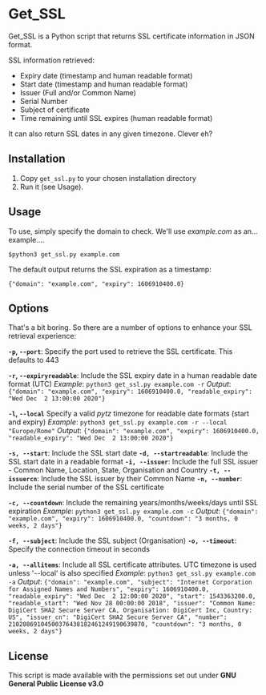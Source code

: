 
# Get_SSL

Get_SSL is a Python script that returns SSL certificate information in JSON format. 

SSL information retrieved:

* Expiry date (timestamp and human readable format)
* Start date (timestamp and human readable format)
* Issuer (Full and/or Common Name)
* Serial Number
* Subject of certificate
* Time remaining until SSL expires (human readable format)

It can also return SSL dates in any given timezone. Clever eh?

## Installation

1. Copy `get_ssl.py` to your chosen installation directory
2. Run it (see Usage).

## Usage

To use, simply specify the domain to check. We'll use *example.com* as an... example.... 

`$python3 get_ssl.py example.com`

The default output returns the SSL expiration as a timestamp:

`{"domain": "example.com", "expiry": 1606910400.0}`

## Options

That's a bit boring. So there are a number of options to enhance your SSL retrieval experience:

**`-p`, `--port`**: Specify the port used to retrieve the SSL certificate. This defaults to 443

**`-r`, `--expiryreadable`**:  Include the SSL expiry date in a human readable date format (UTC)
*Example*: `python3 get_ssl.py example.com -r`
*Output*: `{"domain": "example.com", "expiry": 1606910400.0, "readable_expiry": "Wed Dec  2 13:00:00 2020"}`

**`-l`, `--local`** Specify a valid *pytz* timezone for readable date formats (start and expiry)
*Example*: `python3 get_ssl.py example.com -r --local "Europe/Rome"`
*Output*: `{"domain": "example.com", "expiry": 1606910400.0, "readable_expiry": "Wed Dec  2 13:00:00 2020"}`

**`-s, --start`**: Include the SSL start date
**`-d, --startreadable`**:   Include the SSL start date in a readable format
**`-i, --issuer`**: Include the full SSL issuer - Common Name, Location, State, Organisation and Country
**`-t, --issuercn`**: Include the SSL issuer by their Common Name
**`-n, --number`**: Include the serial number of the SSL certificate

**`-c, --countdown`**: Include the remaining years/months/weeks/days until SSL expiration
*Example*: `python3 get_ssl.py example.com -c`
*Output*: `{"domain": "example.com", "expiry": 1606910400.0, "countdown": "3 months, 0 weeks, 2 days"} `

**`-f, --subject`**: Include the SSL subject (Organisation)
**`-o, --timeout`**: Specify the connection timeout in seconds

**`-a, --allitems`**: Include all SSL certificate attributes. UTC timezone is used unless '--local' is also specified
*Example*: `python3 get_ssl.py example.com -a`
*Output*: `{"domain": "example.com", "subject": "Internet Corporation for Assigned Names and Numbers", "expiry": 1606910400.0, "readable_expiry": "Wed Dec  2 12:00:00 2020", "start": 1543363200.0, "readable_start": "Wed Nov 28 00:00:00 2018", "issuer": "Common Name: DigiCert SHA2 Secure Server CA, Organisation: DigiCert Inc, Country: US", "issuer_cn": "DigiCert SHA2 Secure Server CA", "number": 21020869104500376438182461249190639870, "countdown": "3 months, 0 weeks, 2 days"}`

## License
This script is made available with the permissions set out under **GNU General Public License v3.0**